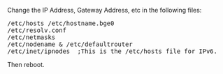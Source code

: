 Change the IP Address, Gateway Address, etc in the following files: 
<pre>
/etc/hosts /etc/hostname.bge0 
/etc/resolv.conf 
/etc/netmasks 
/etc/nodename & /etc/defaultrouter 
/etc/inet/ipnodes  ;This is the /etc/hosts file for IPv6.
</pre>
Then reboot. 